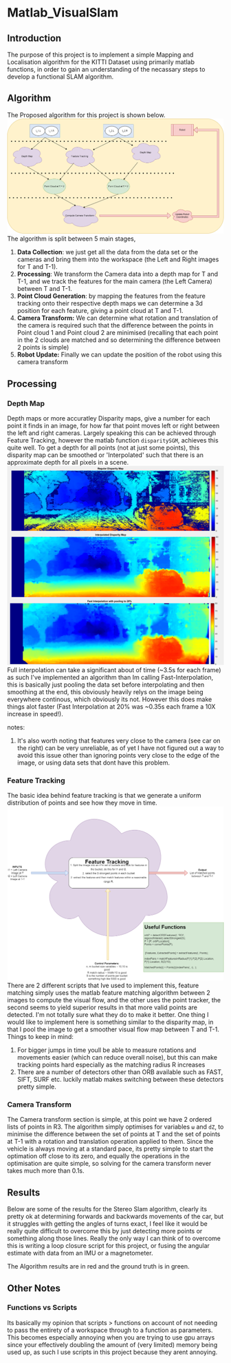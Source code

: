 # Matlab_VisualSlam

## Introduction

The purpose of this project is to implement a simple Mapping and Localisation algorithm for the KITTI Dataset using primarily matlab functions, in order to gain an understanding of the necassary steps to develop a functional SLAM algorithm.

## Algorithm
The Proposed algorithm for this project is shown below.
![alt text](https://github.com/Bill2107/Matlab_VisualSlam/blob/main/Planning/Algo.png?raw=true)
The algorithm is split between 5 main stages,
1. **Data Collection**: we just get all the data from the data set or the cameras and bring them into the workspace (the Left and Right images for T and T-1).
2. **Processing**: We transform the Camera data into a depth map for T and T-1, and we track the features for the main camera (the Left Camera) between T and T-1.
3. **Point Cloud Generation**: by mapping the features from the feature tracking onto their respective depth maps we can determine a 3d position for each feature, giving a point cloud at T and T-1.
4. **Camera Transform:** We can determine what rotation and translation of the camera is required such that the difference between the points in Point cloud 1 and Point cloud 2 are minimised (recalling that each point in the 2 clouds are matched and so determining the difference between 2 points is simple)
5. **Robot Update:** Finally we can update the position of the robot using this camera transform

## Processing
### Depth Map
Depth maps or more accuratley Disparity maps, give a number for each point it finds in an image, for how far that point moves left or right between the left and right cameras.
Largely speaking this can be achieved through Feature Tracking, however the matlab function `disparitySGM`, achieves this quite well.
To get a depth for all points (not at just some points), this disparity map can be smoothed or 'Interpolated' such that there is an approximate depth for all pixels in a scene.
![alt text](https://github.com/Bill2107/Matlab_VisualSlam/blob/main/Results/Interpolation/Interpolation_1.png?raw=true)
Full interpolation can take a significant about of time (~3.5s for each frame) as such I've implemented an algorithm than Im calling Fast-Interpolation, this is basically just pooling the data set before interpolating and then smoothing at the end, this obviously heavily relys on the image being everywhere continous, which obviously its not. However this does make things alot faster (Fast Interpolation at 20% was ~0.35s each frame a 10X increase in speed!).

notes:
1. It's also worth noting that features very close to the camera (see car on the right) can be very unreliable, as of yet I have not figured out a way to avoid this issue other than ignoring points very close to the edge of the image, or using data sets that dont have this problem.
### Feature Tracking
The basic idea behind feature tracking is that we generate a uniform distribution of points and see how they move in time.
![alt text](https://github.com/Bill2107/Matlab_VisualSlam/blob/main/Planning/FeatureTracking.png?raw=true)
There are 2 different scripts that Ive used to implement this, feature matching simply uses the matlab feature matching algorithm between 2 images to compute the visual flow, and the other uses the point tracker, the second seems to yield superior results in that more valid points are detected. I'm not totally sure what they do to make it better.
One thing I would like to implement here is something similar to the disparity map, in that I pool the image to get a smoother visual flow map between T and T-1.
Things to keep in mind:
1. For bigger jumps in time youll be able to measure rotations and movements easier (which can reduce overall noise), but this can make tracking points hard especially as the matching radius R increases
2. There are a number of detectors other than ORB available such as FAST, SIFT, SURF etc. luckily matlab makes switching between these detectors pretty simple.
 
### Camera Transform
The Camera transform section is simple, at this point we have 2 ordered lists of points in R3. The algorithm simply optimises for variables `ω` and `dZ`, to minimise the difference between the set of points at T and the set of points at T-1 with a rotation and translation operation applied to them. Since the vehicle is always moving at a standard pace, its pretty simple to start the optimation off close to its zero, and equally the operations in the optimisation are quite simple, so solving for the camera transform never takes much more than 0.1s.

## Results
Below are some of the results for the Stereo Slam algorithm, clearly its pretty ok at determining forwards and backwards movements of the car, but it struggles with getting the angles of turns exact, I feel like it would be really quite difficult to overcome this by just detecting more points or something along those lines. Really the only way I can think of to overcome this is writing a loop closure script for this project, or fusing the angular estimate with data from an IMU or a magnetometer.

The Algorithm results are in red and the ground truth is in green.

## Other Notes
### Functions vs Scripts
Its basically my opinion that scripts > functions on account of not needing to pass the entirety of a workspace through to a function as parameters. This becomes especially annoying when you are trying to use gpu arrays since your effectively doubling the amount of (very limited) memory being used up, as such I use scripts in this project because they arent annoying.
